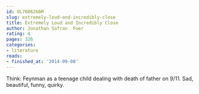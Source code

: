 ```yaml
---
id: OL7606266M
slug: extremely-loud-and-incredibly-close
title: Extremely Loud and Incredibly Close
author: Jonathan Safran  Foer
rating: 4
pages: 326
categories:
- literature
reads:
- finished_at: '2014-09-08'
---
```

Think: Feynman as a teenage child dealing with death of father on 9/11. Sad, beautiful, funny, quirky. 
